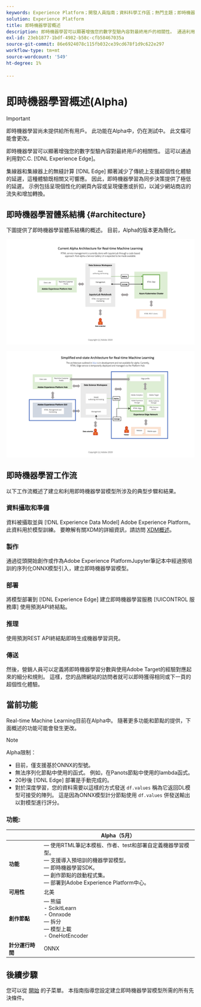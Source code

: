 ```yaml
---
keywords: Experience Platform；開發人員指南；資料科學工作區；熱門主題；即時機器學習；
solution: Experience Platform
title: 即時機器學習概述
description: 即時機器學習可以顯著增強您的數字型驗內容對最終用戶的相關性。 通過利用「體驗邊緣」上的即時推理和持續學習，這一點成為可能。
exl-id: 23eb1877-1bdf-4982-b58c-cfb58467035a
source-git-commit: 86e6924078c115fb032ce39cd678f1d9c622e297
workflow-type: tm+mt
source-wordcount: '549'
ht-degree: 1%

---
```


# 即時機器學習概述(Alpha)

>[!IMPORTANT]
>
>即時機器學習尚未提供給所有用戶。 此功能在Alpha中，仍在測試中。 此文檔可能會更改。

即時機器學習可以顯著增強您的數字型驗內容對最終用戶的相關性。 這可以通過利用對C.C. [!DNL Experience Edge]。

集線器和集線器上的無縫計算 [!DNL Edge] 顯著減少了傳統上支援超個性化體驗的延遲，這種體驗既相關又可響應。 因此，即時機器學習為同步決策提供了極低的延遲。 示例包括呈現個性化的網頁內容或呈現優惠或折扣，以減少網站商店的流失和增加轉換。

## 即時機器學習體系結構 {#architecture}

下圖提供了即時機器學習體系結構的概述。 目前，Alpha的版本更為簡化。

![α拱](../images/rtml/alpha-arch.png)

![簡化概述](../images/rtml/end-to-end-arch.png)

## 即時機器學習工作流

以下工作流概述了建立和利用即時機器學習模型所涉及的典型步驟和結果。

### 資料攝取和準備

資料被攝取並與 [!DNL Experience Data Model] Adobe Experience Platform。 此資料用於模型訓練。 要瞭解有關XDM的詳細資訊，請訪問 [XDM概述](../../xdm/home.md)。

### 製作

通過從頭開始創作或作為Adobe Experience PlatformJupyter筆記本中經過預培訓的序列化ONNX模型引入，建立即時機器學習模型。

### 部署

將模型部署到 [!DNL Experience Edge] 建立即時機器學習服務 [!UICONTROL 服務庫] 使用預測API終結點。

### 推理

使用預測REST API終結點即時生成機器學習洞見。

### 傳送

然後，營銷人員可以定義將即時機器學習分數與使用Adobe Target的經驗對應起來的細分和規則。 這樣，您的品牌網站的訪問者就可以即時獲得相同或下一頁的超個性化體驗。

## 當前功能

Real-time Machine Learning目前在Alpha中。 隨著更多功能和節點的提供，下面概述的功能可能會發生更改。

>[!NOTE]
>
> Alpha限制：
> - 目前，僅支援基於ONNX的型號。
> - 無法序列化節點中使用的函式。 例如，在Panots節點中使用的lambda函式。
> - 20秒後 [!DNL Edge] 部署是手動完成的。
> - 對於深度學習，您的資料需要以這樣的方式發送 `df.values` 稱為它返回DL模型可接受的陣列。 這是因為ONNX模型計分節點使用 `df.values` 併發送輸出以對模型進行評分。



### 功能:

|  | Alpha（5月） |
| --- | --- |
| **功能** |  — 使用RTML筆記本模板、作者、test和部署自定義機器學習模型。 <br>  — 支援導入預培訓的機器學習模型。 <br>  — 即時機器學習SDK。 <br>  — 創作節點的啟動程式集。 <br>  — 部署到Adobe Experience Platform中心。 |
| **可用性** | 北美 |
| **創作節點** |  — 熊貓 <br> - ScikitLearn <br> - Onnxode <br>  — 拆分 <br>  — 模型上載 <br> - OneHotEncoder |
| **計分運行時間** | ONNX |

## 後續步驟

您可以從 [開始](./getting-started.md) 的子菜單。 本指南指導您設定建立即時機器學習模型所需的所有先決條件。
